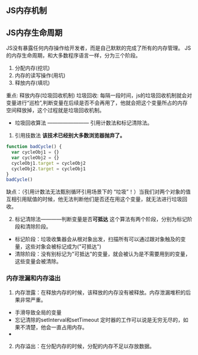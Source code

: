 ## JS内存机制

## JS内存生命周期
JS没有暴露任何内存操作给开发者，而是自己默默的完成了所有的内存管理。
JS 的内存生命周期，和大多数程序语言一样，分为三个阶段。
1. 分配内存(挖坑)
2. 内存的读写操作(用坑)
3. 释放内存(填坑)

重点: 释放内存(垃圾回收机制)
垃圾回收: 每隔一段时间，js的垃圾回收机制就会对变量进行“巡检”,判断变量在后续是否不会再用了，他就会把这个变量所占的内存空间释放掉，这个过程就是垃圾回收机制。

- 垃圾回收算法 ———————— 引用计数法和标记清除法。
1. 引用技数法
**该技术已经别大多数浏览器抛弃了。**
```js
function badCycle() {
  var cycleObj1 = {}
  var cycleObj2 = {}
  cycleObj1.target = cycleObj2
  cycleObj2.target = cycleObj1
}
badCycle()
```
缺点：（引用计数法无法甄别循环引用场景下的 “垃圾”！）当我们对两个对象的值互相引用赋值的时候，他无法判断他们是否还在用这个变量，就无法进行垃圾回收。

2. 标记清除法————判断变量是否**可抵达**
这个算法有两个阶段，分别为标记阶段和清除阶段。
  - 标记阶段：垃圾收集器会从根对象出发，扫描所有可以通过跟对象触及的变量，这些对象会被标记成为("可抵达")
  - 清除阶段：没有别标记为"可抵达"的变量，就会被认为是不需要用到的变量，这些变量会被清除。

### 内存泄漏和内存溢出
1. 内存泄露：在释放内存的时候，该释放的内存没有被释放。内存泄漏堆积的后果非常严重。
  - 手滑导致全局的变量
  - 忘记清除的setInterval和setTimeout
    定时器的工作可以说是无穷无尽的，如果不清楚，他会一直占用内存。
  - 
2. 内存溢出：在分配内存的时候，分配的内存不足以存放数据。

